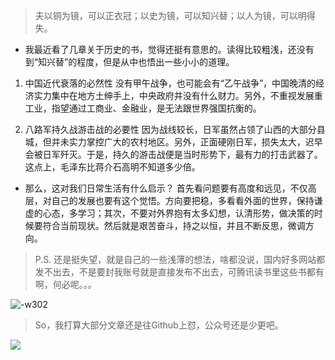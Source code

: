 > 夫以铜为镜，可以正衣冠；以史为镜，可以知兴替；以人为镜，可以明得失。

- 我最近看了几章关于历史的书，觉得还挺有意思的。读得比较粗浅，还没有到“知兴替”的程度，但是从中也悟出一些小小的道理。

1. 中国近代衰落的必然性
没有甲午战争，也可能会有“乙午战争”，中国晚清的经济实力集中在地方土绅手上，中央政府并没有什么财力。另外，不重视发展重工业，指望通过工商业、金融业，是无法跟世界强国抗衡的。

2. 八路军持久战游击战的必要性
因为战线较长，日军虽然占领了山西的大部分县城，但并未实力掌控广大的农村地区。另外，正面硬刚日军，损失太大，迟早会被日军歼灭。于是，持久的游击战便是当时形势下，最有力的打击武器了。这点上，毛泽东比蒋介石高明不知道多少倍。

- 那么，这对我们日常生活有什么启示？
首先看问题要有高度和远见，不仅高层，对自己的发展也要有这个觉悟。方向要把稳，多看看外面的世界，保持谦虚的心态，多学习；其次，不要对外界抱有太多幻想，认清形势，做决策的时候要符合当前现状。然后就是艰苦奋斗，持之以恒，并且不断反思，微调方向。

> P.S. 还是挺失望，就是自己的一些浅薄的想法，啥都没说，国内好多网站都发不出去，不是要封我账号就是直接发布不出去，可腾讯读书里这些书都有啊，何必呢。。。

![-w302](https://tjj006-1302037511.cos.ap-shanghai.myqcloud.com/2020/05/17/15896850234359.jpg)

> So，我打算大部分文章还是往Github上怼，公众号还是少更吧。

![](https://tjj006-1302037511.cos.ap-shanghai.myqcloud.com/2020/05/17/15896849586828.jpg)
